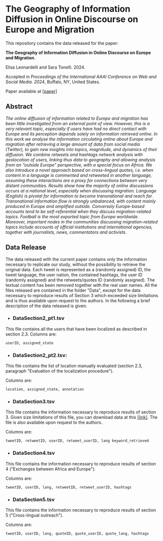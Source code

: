 # The Geography of Information Diffusion in Online Discourse on Europe and Migration

This repository contains the data released for the paper:

 **The Geography of Information Diffusion in Online Discourse on Europe and Migration**. 

Elisa Leonardelli and Sara Tonelli. 2024.

Accepted in *Proceedings of the International AAAI Conference on Web and Social Media. 2024*, Buffalo, NY, United States. 

Paper available at [[paper]](https://ojs.aaai.org/index.php/ICWSM/article/download/31361/33521/35417)


## Abstract

*The online diffusion of information related to Europe and migration has been little investigated from an external point of view. However, this is a very relevant topic, especially if users have had no direct contact with Europe and its perception depends solely on information retrieved online. 
In this work we analyse the information  circulating online about Europe and migration after retrieving a large amount of data from social media (Twitter), to gain new insights into topics, magnitude, and dynamics of their diffusion. We combine retweets and hashtags network analysis with geolocation of users, linking thus data to geography and allowing analysis from an “outside Europe” perspective, with a special focus on Africa. We also introduce a novel approach based on cross-lingual quotes, i.e. when content in a language is commented and retweeted in another language, assuming these interactions are a proxy for connections between very distant communities. 
Results show how the majority of online discussions occurs at a national level, especially when discussing migration. Language (English) is pivotal for information to become transnational and reach far. Transnational information flow is strongly unbalanced, with content mainly produced in Europe and amplified outside. Conversely Europe-based accounts tend to be self-referential when they discuss migration-related topics. 
Football is the most exported topic from Europe worldwide. Moreover, important nodes in the communities discussing migration-related topics include  accounts of official institutions and international agencies, together with journalists, news, commentators and activists.*

## Data Release
The data released with the current paper contains only the information necessary to replicate our study, without the possibility to retrieve the original data. Each tweet is represented as a (randomly assigned) ID, the tweet language, the user nation, the contained hashtags, the user ID (randomly assigned) and the retweets/quotes ID (randomly assigned). The textual content has been removed together with the real user names. All the files released are contained in the folder "Data", except for the data necessary to reproduce results of Section 3 which exceeded size limitations and is thus available upon request to the authors. In the following a brief description of the data released is given.

 
- ### DataSection2_pt1.tsv 
This file contains all the users that have been localized as described in section 2.3. 
Columns are:
```
userID, assigned_state
```

- ### DataSection2_pt2.tsv: 
This file contains the list of location manually evaluated (section 2.3, paragraph "Evaluation of the localization procedure").

Columns are:
```
location, assigned_state, annotation
```

- ### DataSection3.tsv
This file contains the information necessary to reproduce results of section 3. Given size limitations of this file, you can download data at this [[link]](https://drive.google.com/file/d/1O2-jWnA5w4eSfIjBNyehRVwLuo6Guu_Z/view?usp=drive_link). The file is also available upon request to the authors.

Columns are:
```
tweetID, retweetID, userID, retweet_userID, lang keyword_retrieved
```
- ### DataSection4.tsv
This file contains the information necessary to reproduce results of section 4 ("Exchanges between Africa and Europe").

Columns are:
```
tweetID, userID, lang, retweetID, retweet_userID, hashtags
```
- ### DataSection5.tsv
This file contains the information necessary to reproduce results of section 5 ("Cross-lingual outreach").

Columns are:
```
tweetID, userID, lang, quoteID, quote_userID, quote_lang, hashtags
```


